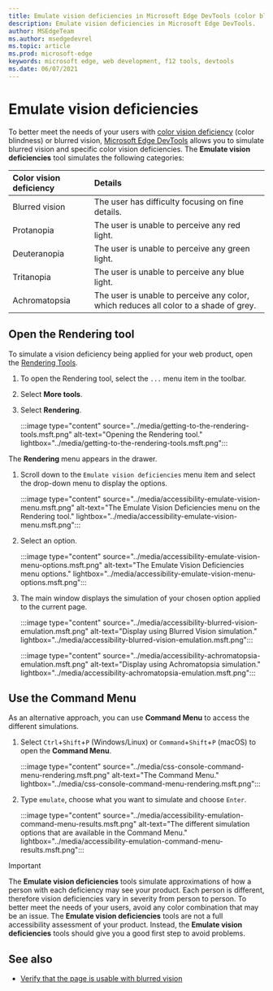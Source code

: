 ```yaml
---
title: Emulate vision deficiencies in Microsoft Edge DevTools (color blindness)
description: Emulate vision deficiencies in Microsoft Edge DevTools.
author: MSEdgeTeam
ms.author: msedgedevrel
ms.topic: article
ms.prod: microsoft-edge
keywords: microsoft edge, web development, f12 tools, devtools
ms.date: 06/07/2021
---
```

# Emulate vision deficiencies

To better meet the needs of your users with [color vision deficiency](https://www.colourblindawareness.org) (color blindness) or blurred vision, [Microsoft Edge DevTools](../index.md) allows you to simulate blurred vision and specific color vision deficiencies.  The **Emulate vision deficiencies** tool simulates the following categories:

| Color vision deficiency | Details |
|:--- |:--- |
| Blurred vision | The user has difficulty focusing on fine details. |
| Protanopia | The user is unable to perceive any red light. |
| Deuteranopia | The user is unable to perceive any green light. |
| Tritanopia | The user is unable to perceive any blue light. |
| Achromatopsia | The user is unable to perceive any color, which reduces all color to a shade of grey. |


<!-- ====================================================================== -->
## Open the Rendering tool

To simulate a vision deficiency being applied for your web product, open the [Rendering Tools](../rendering-tools/index.md).

1.  To open the Rendering tool, select the `...` menu item in the toolbar.
1.  Select **More tools**.
1.  Select **Rendering**.

    :::image type="content" source="../media/getting-to-the-rendering-tools.msft.png" alt-text="Opening the Rendering tool." lightbox="../media/getting-to-the-rendering-tools.msft.png":::

The **Rendering** menu appears in the drawer.

1.  Scroll down to the `Emulate vision deficiencies` menu item and select the drop-down menu to display the options.

    :::image type="content" source="../media/accessibility-emulate-vision-menu.msft.png" alt-text="The Emulate Vision Deficiencies menu on the Rendering tool." lightbox="../media/accessibility-emulate-vision-menu.msft.png":::

1.  Select an option.

    :::image type="content" source="../media/accessibility-emulate-vision-menu-options.msft.png" alt-text="The Emulate Vision Deficiencies menu options." lightbox="../media/accessibility-emulate-vision-menu-options.msft.png":::

1.  The main window displays the simulation of your chosen option applied to the current page.

    :::image type="content" source="../media/accessibility-blurred-vision-emulation.msft.png" alt-text="Display using Blurred Vision simulation." lightbox="../media/accessibility-blurred-vision-emulation.msft.png":::

    :::image type="content" source="../media/accessibility-achromatopsia-emulation.msft.png" alt-text="Display using Achromatopsia simulation." lightbox="../media/accessibility-achromatopsia-emulation.msft.png":::


<!-- ====================================================================== -->
## Use the Command Menu

As an alternative approach, you can use **Command Menu** to access the different simulations.

1.  Select `Ctrl`+`Shift`+`P` (Windows/Linux) or `Command`+`Shift`+`P` (macOS) to open the **Command Menu**.

    :::image type="content" source="../media/css-console-command-menu-rendering.msft.png" alt-text="The Command Menu." lightbox="../media/css-console-command-menu-rendering.msft.png":::

1.  Type `emulate`, choose what you want to simulate and choose `Enter`.

    :::image type="content" source="../media/accessibility-emulation-command-menu-results.msft.png" alt-text="The different simulation options that are available in the Command Menu." lightbox="../media/accessibility-emulation-command-menu-results.msft.png":::

> [!IMPORTANT]
> The **Emulate vision deficiencies** tools simulate approximations of how a person with each deficiency may see your product.  Each person is different, therefore vision deficiencies vary in severity from person to person.  To better meet the needs of your users, avoid any color combination that may be an issue.  The **Emulate vision deficiencies** tools are not a full accessibility assessment of your product.  Instead, the **Emulate vision deficiencies** tools should  give you a good first step to avoid problems.


<!-- ====================================================================== -->
## See also

*  [Verify that the page is usable with blurred vision](test-blurred-vision.md)
